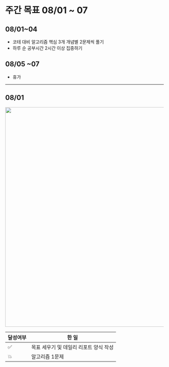 # 주간 목표 08/01 ~ 07

## 08/01~04
- 코테 대비 알고리즘 핵심 3개 개념별 2문제씩 풀기
- 하루 순 공부시간 2시간 이상 집중하기  

## 08/05 ~07 
- 휴가

---
## 08/01
<img src="day/1.png" width="700">

|달성여부|한 일|
|---|---|
|:white_check_mark: | 목표 세우기 및 데일리 리포트 양식 작성  |
| :boom:            | 알고리즘 1문제   |



